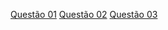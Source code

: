 [Questão 01](https://github.com/Cava-uma-falta/Trabalho02-AM2/blob/aa8889981cfca4f37debda2c65f822f2b9389d45/Quest%C3%A3o%2001)
[Questão 02](https://github.com/Cava-uma-falta/Trabalho02-AM2/blob/a529f05f0a0a445c974d8924c2be4b018b10aa68/Quest%C3%A3o%2002)
[Questão 03](https://github.com/Cava-uma-falta/Trabalho02-AM2/blob/a529f05f0a0a445c974d8924c2be4b018b10aa68/Quest%C3%A3o%2003)
